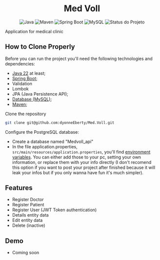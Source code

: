 <h1 align="center">Med Voll</h1>

<p align="center">
  <img alt="Java" src="https://img.shields.io/badge/Java-22+-blue.svg">
  <img alt="Maven" src="https://img.shields.io/badge/Maven-3.0-blue.svg">
  <img alt="Spring Boot" src="https://img.shields.io/badge/Spring%20Boot-3.3.0-brightgreen.svg">
  <img alt="MySQL" src="https://img.shields.io/badge/MySQL-16.3-white.svg">
  <img alt="Status do Projeto" src="https://img.shields.io/badge/Status-Build-red">
</p>

<p align="justify"> Application for medical clinic </p>

## How to Clone Properly
Before you can run the project you'll need the following technologies and dependencies:
  - [Java 22](https://www.java.com/pt-BR/download/) at least;
  - [Spring Boot](https://start.spring.io/);
  - Validation
  - Lombok
  - JPA (Java Persistence API);
  - [Database (MySQL)](https://www.mysql.com/downloads/);
  - [Maven](https://maven.apache.org/download.cgi);
    
Clone the repository
    
  ```bash
  git clone git@github.com:dyonneEberty/Med.Voll.git
  ```

Configure the PostgreSQL database:
   - Create a database named "Medvoll_api"
   - In the file application.properties, `src/main/resources/application.properties`, you'll find [environment variables](https://vercel.com/docs/projects/environment-variables). You can either add those to your pc, setting your own information, or replace them with your info directly (I don't recomend this option if you want to post your project after finished because it will leak your infos but if you only wanna have fun it's much simpler). 

## Features
  - Register Doctor 
  - Register Patient
  - Register User (JWT Token authentication)
  - Details entity data
  - Edit entity data
  - Delete (inactive)

## Demo
- Coming soon




